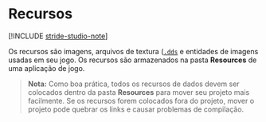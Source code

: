 # Recursos

[!INCLUDE [stride-studio-note](../../includes/under-construction-note.md)]

Os recursos são imagens, arquivos de textura ([```.dds```](https://en.wikipedia.org/wiki/DirectDraw_Surface) e entidades de imagens usadas em seu jogo. Os recursos são armazenados na pasta **Resources** de uma aplicação de jogo.

> **Nota:** Como boa prática, todos os recursos de dados devem ser colocados dentro da pasta **Resources** para mover seu projeto mais facilmente. Se os recursos forem colocados fora do projeto, mover o projeto pode quebrar os links e causar problemas de compilação.